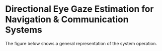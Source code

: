 # Directional Eye Gaze Estimation for Navigation & Communication Systems

The figure below shows a general representation of the system operation.
